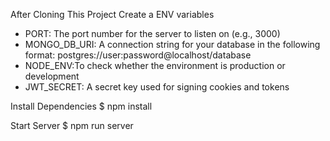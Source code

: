 After Cloning This Project
Create a ENV variables

- PORT: The port number for the server to listen on (e.g., 3000)
- MONGO_DB_URI: A connection string for your database in the following format: postgres://user:password@localhost/database
- NODE_ENV:To check whether the environment is production or development
- JWT_SECRET: A secret key used for signing cookies and tokens

Install Dependencies
$ npm install

Start Server
$ npm run server
